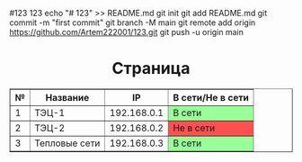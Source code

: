#123
123
echo "# 123" >> README.md
git init
git add README.md
git commit -m "first commit"
git branch -M main
git remote add origin https://github.com/Artem222001/123.git
git push -u origin main
<html>
<head>
<title>Страница</title>
</head>
<body>
 <h1 align=center>
  <b>Страница</b> 
 </h1>
 <table border=1 width=50% align=center>
    <thead>
      <tr> 
        <th> № </th>
        <th> Название </th>
        <th> IP </th>
        <th> В сети/Не в сети </th>         
      </tr>
     </thead>
      <tr> 
        <td> 1 </td>
        <td> ТЭЦ-1 </td>
		<td> 192.168.0.1 </td>
		<td bgcolor=#99FF99> В сети </td>
      </tr>
       <tr> 
        <td> 2 </td>
        <td> ТЭЦ-2 </td>
		<td> 192.168.0.2 </td>
		<td bgcolor=#FF5050> Не в сети </td>
      </tr>
       <tr> 
        <td> 3 </td>
        <td> Тепловые сети </td>
		<td> 192.168.0.3 </td>
		<td bgcolor=#99FF99> В сети </td>
      </tr>
</body>
</html>
